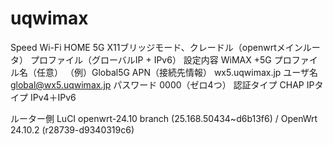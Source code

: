 # uqwimax
Speed Wi-Fi HOME 5G X11ブリッジモード、クレードル（openwrtメインルータ）
プロファイル（グローバルIP + IPv6）
設定内容	WiMAX +5G
プロファイル名（任意）	（例）Global5G
APN（接続先情報）	wx5.uqwimax.jp
ユーザ名	global@wx5.uqwimax.jp
パスワード	0000（ゼロ4つ）
認証タイプ	CHAP
IPタイプ	IPv4＋IPv6

ルーター側
LuCI openwrt-24.10 branch (25.168.50434~d6b13f6) / OpenWrt 24.10.2 (r28739-d9340319c6)
